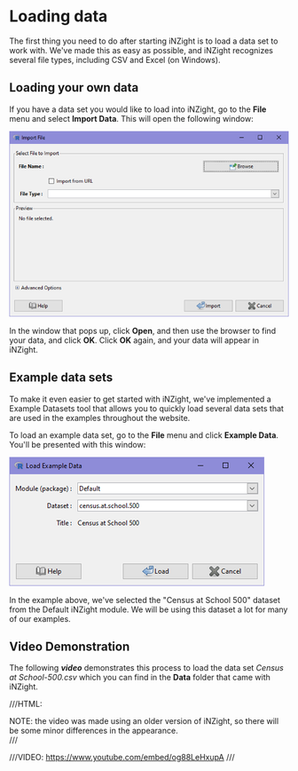 # Loading data

The first thing you need to do after starting iNZight is to load a data set to work with. We've made this as easy as possible, and iNZight recognizes several file types, including CSV and Excel (on Windows).

## Loading your own data

If you have a data set you would like to load into iNZight, go to the **File** menu
and select **Import Data**. This will open the following window:

![Load data into iNZight](../../img/02_user_guides/01_basics/load_data/01_import_window.png)

In the window that pops up, click **Open**, and then use the browser to find your data, and click **OK**.
Click **OK** again, and your data will appear in iNZight.

## Example data sets

To make it even easier to get started with iNZight, we've implemented a Example Datasets tool that allows you to quickly load several data sets that are used in the examples throughout the website.

To load an example data set, go to the **File** menu and click **Example Data**. You'll be presented with this window:

![Load example data into iNZight](../../img/02_user_guides/01_basics/load_data/02_import_example.png)

In the example above, we've selected the "Census at School 500" dataset from the Default iNZight module. We will be using this dataset a lot for many of our examples.

## Video Demonstration

The following **_video_** demonstrates this process to load the data set
_Census at School-500.csv_ which you can find in the **Data** folder
that came with iNZight.

///HTML:

<div class="note">NOTE: the video was made using an older version of iNZight, so there will be some minor differences in the appearance.</div>
///

///VIDEO: https://www.youtube.com/embed/og88LeHxupA ///
